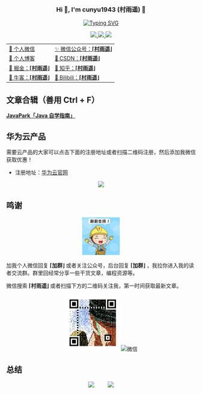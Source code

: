 <h3 align="center">Hi 👋, I'm cunyu1943 (村雨遥) 🦊</h3>

<p align="center">
<a href="https://git.io/typing-svg"><img src="https://readme-typing-svg.demolab.com?font=Zhi+Mang+Xing&size=23&pause=1000&color=15485F&center=true&vCenter=true&width=500&lines=%F0%9F%8E%88+%E5%90%BE%E7%94%9F%E4%B9%9F%E6%9C%89%E6%B6%AF%EF%BC%8C%E8%80%8C%E7%9F%A5%E4%B9%9F%E6%97%A0%E6%B6%AF%E3%80%82" alt="Typing SVG" /></a>
</p>

<p align="center">
    <a title="Github Total Stars" target="_blank" href="https://github.com/cunyu1943">
        <img src="https://img.shields.io/github/stars/cunyu1943.svg?logo=star&label=Total%20Stars&color=success" />
    </a>
    <a title="Github Followers" target="_blank" href="https://github.com/cunyu1943">
        <img src="https://img.shields.io/badge/dynamic/json?label=GitHub&suffix=%20followers&query=%24.data.totalSubs&url=https%3A%2F%2Fapi.spencerwoo.com%2Fsubstats%2F%3Fsource%3Dgithub%26queryKey=cunyu1943&color=blue&logo=github&longCache=true" />
    </a>
    <a title="My Blog Site" target="_blank" href="https://cunyu1943.github.io/">
        <img src="https://img.shields.io/badge/%E5%8D%9A%E5%AE%A2%20(blog)-cunyu1943.github.io-orange" />
    </a>
</p>

|                                                              |                                                              |
| ------------------------------------------------------------ | :----------------------------------------------------------- |
| [🙊 个人微信](./imgs/wechat.gif)                              | [✨ 微信公众号：**⌈村雨遥⌋**](./imgs/wepublic.gif)            |
| [🎈 个人博客](https://cunyu1943.github.io)                    | [🎉 CSDN：**⌈村雨遥⌋**](https://cunyu1943.blog.csdn.net/)     |
| [🎊 掘金：**⌈村雨遥⌋**](https://juejin.cn/user/747323637904519) | [🎏 知乎：**⌈村雨遥⌋**](https://www.zhihu.com/people/cunyu1943) |
| [🎨 牛客：**⌈村雨遥⌋**](https://www.nowcoder.com/profile/806383223) | [🎯 Bilibili：**⌈村雨遥⌋**](https://space.bilibili.com/77697774) |
  

## 文章合辑（善用 Ctrl + F）

**[JavaPark「Java 自学指南」](https://cunyu1943.github.io/JavaPark/)**

## 华为云产品

需要云产品的大家可以点击下面的注册地址或者扫描二维码注册，然后添加我微信获取优惠！

- 注册地址：[华为云官网](https://account.huaweicloud.com/obmgr/invitation/invitation.html?bpName=000000010000000286D150A555448DB6D05E99F423FF66FC4BDA8E6671BDDEBBF4634C72DF798856277171ED818B98E14CFE647B97D33DAAF253B39519C4647D879489700428014D&inviteCode=00000001000000028EE2EC66892AB1B7D108A0B786D99A1C8015529CE8495C138D202EE5B7F97289&bindType=1&isDefault=1)

<p align="center"><img src="https://user-images.githubusercontent.com/22308895/135012798-59f9895a-c129-4cc4-9e62-8e7ba637a4ca.gif" width="150"/></p>

## 鸣谢

<p align="center"><img src="imgs/thx.gif" width="100"/></p>

加我个人微信回复 **⌈加群⌋** 或者关注公众号，后台回复 **⌈加群⌋** ，我拉你进入我的读者交流群。群里回经常分享一些干货文章，编程资源等。

微信搜索 **⌈村雨遥⌋** 或者扫描下方的二维码关注我，第一时间获取最新文章。

<p align="center"><img src="imgs/wepublic.gif" width="150" alt="公众号"/><img src="imgs/wechat.gif" width="150" alt="微信"/></p>

## 总结

<div align="center">
    <span>&emsp;&emsp;</span>
    <img height="175px" src="https://github-readme-stats.vercel.app/api?username=cunyu1943&count_private=true&show_icons=true&locale=cn" />
    <span>&emsp;&emsp;</span>
    <img height="175px" src="https://github-readme-stats.vercel.app/api/top-langs/?username=cunyu1943&layout=compact&langs_count=8&locale=cn" />
    <span>&emsp;&emsp;</span>
</div>


